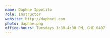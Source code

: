 ```yaml
---
name: Daphne Ippolito
role: Instructor
website: http://daphnei.com
photo: daphne.png
office-hours: Tuesdays 3:30-4:30 PM, GHC 6407
---
```


<!-- [Schedule an appointment](#){: .btn .btn-outline } -->
